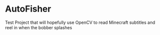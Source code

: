 # AutoFisher
Test Project that will hopefully use OpenCV to read Minecraft subtitles and reel in when the bobber splashes
